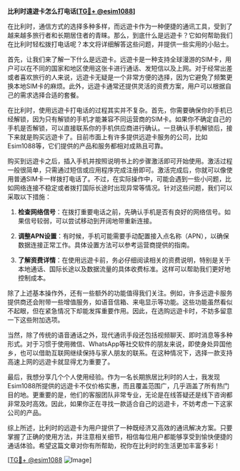 **比利时遠遊卡怎么打电话[[TG💪+ @esim1088](https://t.me/s/esim1088)]**

在比利时，通信方式的选择多种多样，而远遊卡作为一种便捷的通讯工具，受到了越来越多旅行者和长期居住者的青睐。那么，到底什么是远遊卡？它如何帮助我们在比利时轻松拨打电话呢？本文将详细解答这些问题，并提供一些实用的小贴士。

首先，让我们来了解一下什么是远遊卡。远遊卡是一种支持全球漫游的SIM卡，用户可以在不同的国家和地区使用这张卡进行通话、发短信以及上网。对于经常出差或者喜欢旅行的人来说，远遊卡无疑是一个非常方便的选择，因为它避免了频繁更换本地SIM卡的麻烦。此外，远遊卡通常还提供灵活的资费方案，用户可以根据自己的需求选择合适的套餐。

在比利时，使用远遊卡打电话的过程其实并不复杂。首先，你需要确保你的手机已经解锁，因为只有解锁的手机才能兼容不同运营商的SIM卡。如果你不确定自己的手机是否解锁，可以直接联系你的手机供应商进行确认。一旦确认手机解锁后，接下来就是购买远遊卡了。目前市面上有许多提供远遊卡服务的公司，比如Esim1088等，它们提供的产品和服务都相对成熟且可靠。

购买到远遊卡之后，插入手机并按照说明书上的步骤激活即可开始使用。激活过程一般很简单，只需通过短信或应用程序完成注册即可。激活完成后，你就可以像使用普通SIM卡一样拨打电话了。不过，在实际操作中，可能会遇到一些小问题，比如网络连接不稳定或者拨打国际长途时出现异常等情况。针对这些问题，我们可以采取以下措施：

1. **检查网络信号**：在拨打重要电话之前，先确认手机是否有良好的网络信号。如果信号较弱，可以尝试移动到开阔地带重新连接。
   
2. **调整APN设置**：有时候，手机可能需要手动配置接入点名称（APN），以确保数据连接正常工作。具体设置方法可以参考运营商提供的指南。

3. **了解资费详情**：在使用远遊卡前，务必仔细阅读相关的资费说明，特别是关于本地通话、国际长途以及数据流量的具体收费标准。这样可以帮助我们更好地控制成本。

除了上述基本操作外，还有一些额外的功能值得我们关注。例如，许多远遊卡服务提供商还会附带一些增值服务，如语音信箱、来电显示等功能。这些功能虽然看似不起眼，但在紧急情况下却能发挥重要作用。因此，在选购远遊卡时，不妨多留意一下这些附加选项。

当然，除了传统的语音通话之外，现代通讯手段还包括视频聊天、即时消息等多种形式。对于习惯于使用微信、WhatsApp等社交软件的朋友来说，即使身处异国他乡，也可以借助互联网继续保持与家人朋友的联系。在这种情况下，选择一款支持高速上网的远遊卡就显得尤为重要了。

最后，我想分享几个个人使用经验。作为一名长期旅居比利时的人士，我发现Esim1088所提供的远遊卡不仅价格实惠，而且覆盖范围广，几乎涵盖了所有热门目的地。更重要的是，他们的客服团队非常专业，无论是在线答疑还是线下咨询都非常及时高效。因此，如果你正在寻找一款适合自己的远遊卡，不妨考虑一下这家公司的产品。

综上所述，比利时的远遊卡为用户提供了一种既经济又高效的通讯解决方案。只要掌握了正确的使用方法，并注意相关细节，相信每位用户都能够享受到愉快便捷的通话体验。希望这篇文章对你有所帮助，祝你在比利时的生活更加丰富多彩！

[[TG💪+ @esim1088](https://t.me/s/esim1088) ![Image](https://i.postimg.cc/4NQfJmqS/Snipaste-2025-05-13-00-14-12.png)]